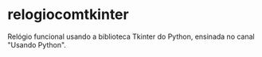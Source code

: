 # relogiocomtkinter
Relógio funcional usando a biblioteca Tkinter do Python, ensinada no canal "Usando Python".
